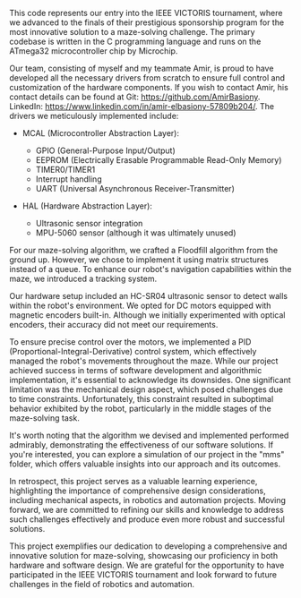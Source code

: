 This code represents our entry into the IEEE VICTORIS tournament, where we advanced to the finals of their prestigious sponsorship program for the most innovative solution to a maze-solving challenge. The primary codebase is written in the C programming language and runs on the ATmega32 microcontroller chip by Microchip.

Our team, consisting of myself and my teammate Amir, is proud to have developed all the necessary drivers from scratch to ensure full control and customization of the hardware components. If you wish to contact Amir, his contact details can be found at
Git: https://github.com/AmirBasiony.
LinkedIn: https://www.linkedin.com/in/amir-elbasiony-57809b204/.
The drivers we meticulously implemented include:

- MCAL (Microcontroller Abstraction Layer):
  - GPIO (General-Purpose Input/Output)
  - EEPROM (Electrically Erasable Programmable Read-Only Memory)
  - TIMER0/TIMER1
  - Interrupt handling
  - UART (Universal Asynchronous Receiver-Transmitter)

- HAL (Hardware Abstraction Layer):
  - Ultrasonic sensor integration
  - MPU-5060 sensor (although it was ultimately unused)

For our maze-solving algorithm, we crafted a Floodfill algorithm from the ground up. However, we chose to implement it using matrix structures instead of a queue. To enhance our robot's navigation capabilities within the maze, we introduced a tracking system.

Our hardware setup included an HC-SR04 ultrasonic sensor to detect walls within the robot's environment. We opted for DC motors equipped with magnetic encoders built-in. Although we initially experimented with optical encoders, their accuracy did not meet our requirements.

To ensure precise control over the motors, we implemented a PID (Proportional-Integral-Derivative) control system, which effectively managed the robot's movements throughout the maze.
While our project achieved success in terms of software development and algorithmic implementation, it's essential to acknowledge its downsides. One significant limitation was the mechanical design aspect, which posed challenges due to time constraints. Unfortunately, this constraint resulted in suboptimal behavior exhibited by the robot, particularly in the middle stages of the maze-solving task.

It's worth noting that the algorithm we devised and implemented performed admirably, demonstrating the effectiveness of our software solutions. If you're interested, you can explore a simulation of our project in the "mms" folder, which offers valuable insights into our approach and its outcomes.

In retrospect, this project serves as a valuable learning experience, highlighting the importance of comprehensive design considerations, including mechanical aspects, in robotics and automation projects. Moving forward, we are committed to refining our skills and knowledge to address such challenges effectively and produce even more robust and successful solutions.

This project exemplifies our dedication to developing a comprehensive and innovative solution for maze-solving, showcasing our proficiency in both hardware and software design. We are grateful for the opportunity to have participated in the IEEE VICTORIS tournament and look forward to future challenges in the field of robotics and automation.
